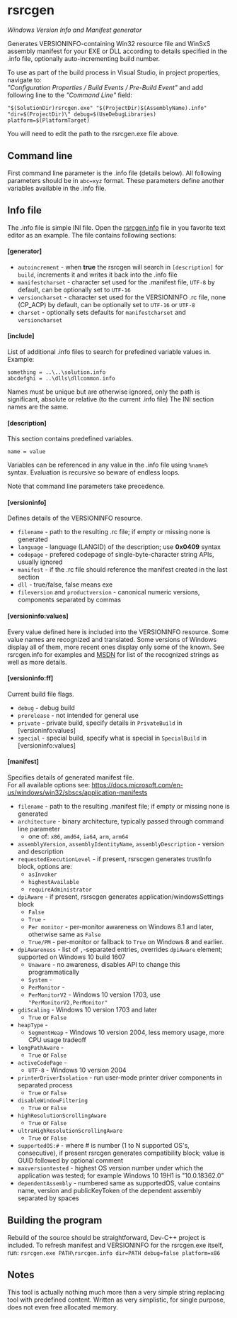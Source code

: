 # rsrcgen
*Windows Version Info and Manifest generator*

Generates VERSIONINFO-containing Win32 resource file and WinSxS assembly manifest for your EXE or DLL according to details specified in the .info file, optionally auto-incrementing build number.

To use as part of the build process in Visual Studio, in project properties, navigate to:  
*"Configuration Properties / Build Events / Pre-Build Event"* and add following line to the *"Command Line"* field:

    "$(SolutionDir)rsrcgen.exe" "$(ProjectDir)$(AssemblyName).info" "dir=$(ProjectDir)\" debug=$(UseDebugLibraries) platform=$(PlatformTarget)

You will need to edit the path to the rsrcgen.exe file above.

## Command line
First command line parameter is the .info file (details below). All following parameters should be in ``abc=xyz`` format. These parameters define another variables available in the .info file.

## Info file
The .info file is simple INI file. Open the [rsrcgen.info](rsrcgen.info) file in you favorite text editor as an example. The file contains following sections:

#### [generator]
* ``autoincrement`` - when **true** the rsrcgen will search in ``[description]`` for ``build``, increments it and writes it back into the .info file
* ``manifestcharset`` - character set used for the .manifest file, ``UTF-8`` by default, can be optionally set to ``UTF-16``
* ``versioncharset`` - character set used for the VERSIONINFO .rc file, none (CP_ACP) by default, can be optionally set to ``UTF-16`` or ``UTF-8``
* ``charset`` - optionally sets defaults for ``manifestcharset`` and ``versioncharset`` 

#### [include]
List of additional .info files to search for prefedined variable values in. Example:

    something = ..\..\solution.info
    abcdefghi = ..\dlls\dllcommon.info

Names must be unique but are otherwise ignored, only the path is significant, absolute or relative (to the current .info file)
The INI section names are the same.

#### [description]
This section contains predefined variables.

    name = value

Variables can be referenced in any value in the .info file using ``%name%`` syntax. Evaluation is recursive so beware of endless loops.

Note that command line parameters take precedence.

#### [versioninfo]
Defines details of the VERSIONINFO resource.
* ``filename`` - path to the resulting .rc file; if empty or missing none is generated
* ``language`` - language (LANGID) of the description; use **0x0409** syntax
* ``codepage`` - prefered codepage of single-byte-character string APIs, usually ignored
* ``manifest`` - if the .rc file should reference the manifest created in the last section
* ``dll`` - true/false, false means exe
* ``fileversion`` and ``productversion`` - canonical numeric versions, components separated by commas

#### [versioninfo:values]
Every value defined here is included into the VERSIONINFO resource. Some value names are recognized and translated. Some versions of Windows display all of them, more recent ones display only some of the known. See rsrcgen.info for examples and [MSDN](https://msdn.microsoft.com/en-us/library/windows/desktop/aa381058(v=vs.85).aspx) for list of the recognized strings as well as more details.

#### [versioninfo:ff]
Current build file flags.
* ``debug`` - debug build
* ``prerelease`` - not intended for general use
* ``private`` - private build, specify details in ``PrivateBuild`` in [versioninfo:values]
* ``special`` - special build, specify what is special in ``SpecialBuild`` in [versioninfo:values]

#### [manifest]
Specifies details of generated manifest file.  
For all available options see: https://docs.microsoft.com/en-us/windows/win32/sbscs/application-manifests

* ``filename`` - path to the resulting .manifest file; if empty or missing none is generated
* ``architecture`` - binary architecture, typically passed through command line parameter
  * one of: ``x86``, ``amd64``, ``ia64``, ``arm``, ``arm64``
* ``assemblyVersion``, ``assemblyIdentityName``, ``assemblyDescription`` - version and description
* ``requestedExecutionLevel`` - if present, rsrscgen generates trustInfo block, options are:
  * ``asInvoker``
  * ``highestAvailable`` 
  * ``requireAdministrator``
* ``dpiAware`` - if present, rsrscgen generates application/windowsSettings block
  * ``False``
  * ``True`` - 
  * ``Per monitor`` - per-monitor awareness on Windows 8.1 and later, otherwise same as ``False``
  * ``True/PM`` - per-monitor or fallback to ``True`` on Windows 8 and earlier.
* ``dpiAwareness`` - list of `,`-separated entries, overrides ``dpiAware`` element; supported on Windows 10 build 1607
  * ``Unaware`` - no awareness, disables API to change this programmatically
  * ``System`` -
  * ``PerMonitor`` - 
  * ``PerMonitorV2`` - Windows 10 version 1703, use ``"PerMonitorV2,PerMonitor"``
* ``gdiScaling`` - Windows 10 version 1703 and later
  * ``True`` or ``False``
* ``heapType`` - 
  * ``SegmentHeap`` - Windows 10 version 2004, less memory usage, more CPU usage tradeoff
* ``longPathAware`` - 
  * ``True`` or ``False``
* ``activeCodePage`` - 
  * ``UTF-8`` - Windows 10 version 2004
* ``printerDriverIsolation`` - run user-mode printer driver components in separated process
  * ``True`` or ``False``
* ``disableWindowFiltering``
  * ``True`` or ``False``
* ``highResolutionScrollingAware``
  * ``True`` or ``False``
* ``ultraHighResolutionScrollingAware``
  * ``True`` or ``False``
* ``supportedOS:#`` - where # is number (1 to N supported OS's, consecutive), if present rsrcgen generates compatibility block; value is GUID followed by optional comment
* ``maxversiontested`` - highest OS version number under which the application was tested; for example Windows 10 19H1 is "10.0.18362.0"
* ``dependentAssembly`` - numbered same as supportedOS, value contains name, version and publicKeyToken of the dependent assembly separated by spaces

## Building the program
Rebuild of the source should be straightforward, Dev-C++ project is included. To refresh manifest and VERSIONINFO for the rsrcgen.exe itself, run:
``rsrcgen.exe PATH\rsrcgen.info dir=PATH debug=false platform=x86``

## Notes
This tool is actually nothing much more than a very simple string replacing tool with predefined content. Written as very simplistic, for single purpose, does not even free allocated memory.
